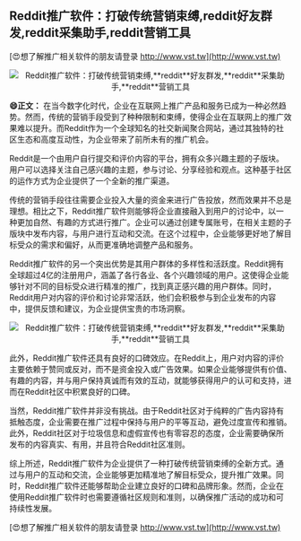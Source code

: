 ## **Reddit推广软件：打破传统营销束缚,**reddit**好友群发,**reddit**采集助手,**reddit**营销工具**

[😍想了解推广相关软件的朋友请登录 http://www.vst.tw](http://www.vst.tw)

 <center><img src="https://vst.tw/MP4/tuiguang/png/1.png" alt="Reddit推广软件：打破传统营销束缚,**reddit**好友群发,**reddit**采集助手,**reddit**营销工具"></center>

**😄正文：**
在当今数字化时代，企业在互联网上推广产品和服务已成为一种必然趋势。然而，传统的营销手段受到了种种限制和束缚，使得企业在互联网上的推广效果难以提升。而Reddit作为一个全球知名的社交新闻聚合网站，通过其独特的社区生态和高度互动性，为企业带来了前所未有的推广机会。

Reddit是一个由用户自行提交和评价内容的平台，拥有众多兴趣主题的子版块。用户可以选择关注自己感兴趣的主题，参与讨论、分享经验和观点。这种基于社区的运作方式为企业提供了一个全新的推广渠道。

传统的营销手段往往需要企业投入大量的资金来进行广告投放，然而效果并不总是理想。相比之下，Reddit推广软件则能够将企业直接融入到用户的讨论中，以一种更加自然、有趣的方式进行推广。企业可以通过创建专属账号，在相关主题的子版块中发布内容，与用户进行互动和交流。在这个过程中，企业能够更好地了解目标受众的需求和偏好，从而更准确地调整产品和服务。

Reddit推广软件的另一个突出优势是其用户群体的多样性和活跃度。Reddit拥有全球超过4亿的注册用户，涵盖了各行各业、各个兴趣领域的用户。这使得企业能够针对不同的目标受众进行精准的推广，找到真正感兴趣的用户群体。同时，Reddit用户对内容的评价和讨论非常活跃，他们会积极参与到企业发布的内容中，提供反馈和建议，为企业提供宝贵的市场洞察。

 <center><img src="https://vst.tw/MP4/tuiguang/png/2.png" alt="Reddit推广软件：打破传统营销束缚,**reddit**好友群发,**reddit**采集助手,**reddit**营销工具"></center>

此外，Reddit推广软件还具有良好的口碑效应。在Reddit上，用户对内容的评价主要依赖于赞同或反对，而不是资金投入或广告效果。如果企业能够提供有价值、有趣的内容，并与用户保持真诚而有效的互动，就能够获得用户的认可和支持，进而在Reddit社区中积累良好的口碑。

当然，Reddit推广软件并非没有挑战。由于Reddit社区对于纯粹的广告内容持有抵触态度，企业需要在推广过程中保持与用户的平等互动，避免过度宣传和推销。此外，Reddit社区对于垃圾信息和虚假宣传也有零容忍的态度，企业需要确保所发布的内容真实、有用，并且符合Reddit社区准则。

综上所述，Reddit推广软件为企业提供了一种打破传统营销束缚的全新方式。通过与用户的互动和交流，企业能够更加精准地了解目标受众，提升推广效果。同时，Reddit推广软件还能够帮助企业建立良好的口碑和品牌形象。然而，企业在使用Reddit推广软件时也需要遵循社区规则和准则，以确保推广活动的成功和可持续性发展。

[😍想了解推广相关软件的朋友请登录 http://www.vst.tw](http://www.vst.tw)



